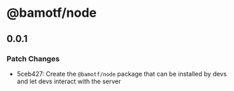 # @bamotf/node

## 0.0.1

### Patch Changes

- 5ceb427: Create the `@bamotf/node` package that can be installed by devs and
  let devs interact with the server
